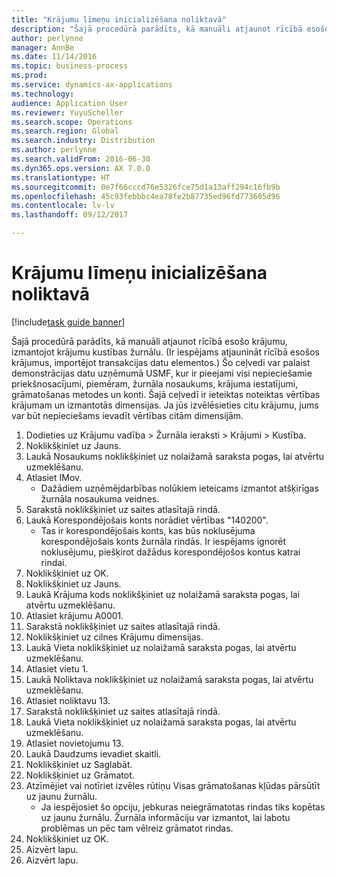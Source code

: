 ```yaml
---
title: "Krājumu līmeņu inicializēšana noliktavā"
description: "Šajā procedūrā parādīts, kā manuāli atjaunot rīcībā esošo krājumu, izmantojot krājumu kustības žurnālu."
author: perlynne
manager: AnnBe
ms.date: 11/14/2016
ms.topic: business-process
ms.prod: 
ms.service: dynamics-ax-applications
ms.technology: 
audience: Application User
ms.reviewer: YuyuScheller
ms.search.scope: Operations
ms.search.region: Global
ms.search.industry: Distribution
ms.author: perlynne
ms.search.validFrom: 2016-06-30
ms.dyn365.ops.version: AX 7.0.0
ms.translationtype: HT
ms.sourcegitcommit: 0e7f66cccd76e5326fce75d1a13aff294c16fb9b
ms.openlocfilehash: 45c93febbbc4ea78fe2b87735ed96fd773605d96
ms.contentlocale: lv-lv
ms.lasthandoff: 09/12/2017

---
```

# Krājumu līmeņu inicializēšana noliktavā

[!include[task guide banner](../../includes/task-guide-banner.md)]

Šajā procedūrā parādīts, kā manuāli atjaunot rīcībā esošo krājumu, izmantojot krājumu kustības žurnālu. (Ir iespējams atjaunināt rīcībā esošos krājumus, importējot transakcijas datu elementos.) Šo ceļvedi var palaist demonstrācijas datu uzņēmumā USMF, kur ir pieejami visi nepieciešamie priekšnosacījumi, piemēram, žurnāla nosaukums, krājuma iestatījumi, grāmatošanas metodes un konti. Šajā ceļvedī ir ieteiktas noteiktas vērtības krājumam un izmantotās dimensijas. Ja jūs izvēlēsieties citu krājumu, jums var būt nepieciešams ievadīt vērtības citām dimensijām.

1. Dodieties uz Krājumu vadība > Žurnāla ieraksti > Krājumi > Kustība.
2. Noklikšķiniet uz Jauns.
3. Laukā Nosaukums noklikšķiniet uz nolaižamā saraksta pogas, lai atvērtu uzmeklēšanu.
4. Atlasiet IMov.
    * Dažādiem uzņēmējdarbības nolūkiem ieteicams izmantot atšķirīgas žurnāla nosaukuma veidnes.  
5. Sarakstā noklikšķiniet uz saites atlasītajā rindā.
6. Laukā Korespondējošais konts norādiet vērtības "140200".
    * Tas ir korespondējošais konts, kas būs noklusējuma korespondējošais konts žurnāla rindās. Ir iespējams ignorēt noklusējumu, piešķirot dažādus korespondējošos kontus katrai rindai.  
7. Noklikšķiniet uz OK.
8. Noklikšķiniet uz Jauns.
9. Laukā Krājuma kods noklikšķiniet uz nolaižamā saraksta pogas, lai atvērtu uzmeklēšanu.
10. Atlasiet krājumu A0001.
11. Sarakstā noklikšķiniet uz saites atlasītajā rindā.
12. Noklikšķiniet uz cilnes Krājumu dimensijas.
13. Laukā Vieta noklikšķiniet uz nolaižamā saraksta pogas, lai atvērtu uzmeklēšanu.
14. Atlasiet vietu 1.
15. Laukā Noliktava noklikšķiniet uz nolaižamā saraksta pogas, lai atvērtu uzmeklēšanu.
16. Atlasiet noliktavu 13.
17. Sarakstā noklikšķiniet uz saites atlasītajā rindā.
18. Laukā Vieta noklikšķiniet uz nolaižamā saraksta pogas, lai atvērtu uzmeklēšanu.
19. Atlasiet novietojumu 13.
20. Laukā Daudzums ievadiet skaitli.
21. Noklikšķiniet uz Saglabāt.
22. Noklikšķiniet uz Grāmatot.
23. Atzīmējiet vai notīriet izvēles rūtiņu Visas grāmatošanas kļūdas pārsūtīt uz jaunu žurnālu.
    * Ja iespējosiet šo opciju, jebkuras neiegrāmatotas rindas tiks kopētas uz jaunu žurnālu. Žurnāla informāciju var izmantot, lai labotu problēmas un pēc tam vēlreiz grāmatot rindas.  
24. Noklikšķiniet uz OK.
25. Aizvērt lapu.
26. Aizvērt lapu.

